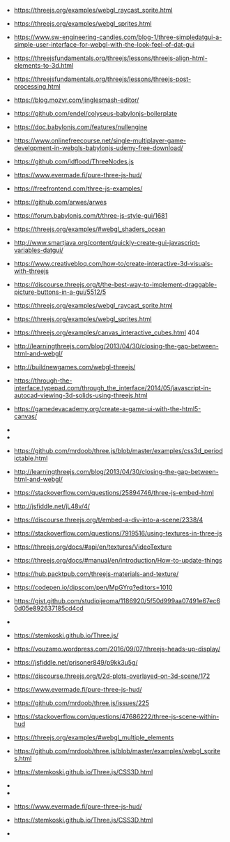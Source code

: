  * https://threejs.org/examples/webgl_raycast_sprite.html
 * https://threejs.org/examples/webgl_sprites.html
 * https://www.sw-engineering-candies.com/blog-1/three-simpledatgui-a-simple-user-interface-for-webgl-with-the-look-feel-of-dat-gui
 * https://threejsfundamentals.org/threejs/lessons/threejs-align-html-elements-to-3d.html
 * https://threejsfundamentals.org/threejs/lessons/threejs-post-processing.html
 * https://blog.mozvr.com/jinglesmash-editor/
 * https://github.com/endel/colyseus-babylonjs-boilerplate
 * https://doc.babylonjs.com/features/nullengine
 * https://www.onlinefreecourse.net/single-multiplayer-game-development-in-webgls-babylonjs-udemy-free-download/
 * https://github.com/idflood/ThreeNodes.js
 * https://www.evermade.fi/pure-three-js-hud/
 * https://freefrontend.com/three-js-examples/
 * https://github.com/arwes/arwes
 * https://forum.babylonjs.com/t/three-js-style-gui/1681
 * https://threejs.org/examples/#webgl_shaders_ocean
 * http://www.smartjava.org/content/quickly-create-gui-javascript-variables-datgui/
 * https://www.creativebloq.com/how-to/create-interactive-3d-visuals-with-threejs
 * https://discourse.threejs.org/t/the-best-way-to-implement-draggable-picture-buttons-in-a-gui/5512/5
 * https://threejs.org/examples/webgl_raycast_sprite.html
 * https://threejs.org/examples/webgl_sprites.html
 * https://threejs.org/examples/canvas_interactive_cubes.html 404
 * http://learningthreejs.com/blog/2013/04/30/closing-the-gap-between-html-and-webgl/
 * http://buildnewgames.com/webgl-threejs/
 * https://through-the-interface.typepad.com/through_the_interface/2014/05/javascript-in-autocad-viewing-3d-solids-using-threejs.html
 * https://gamedevacademy.org/create-a-game-ui-with-the-html5-canvas/
 * 
 * 


 * https://github.com/mrdoob/three.js/blob/master/examples/css3d_periodictable.html
 * http://learningthreejs.com/blog/2013/04/30/closing-the-gap-between-html-and-webgl/
 * https://stackoverflow.com/questions/25894746/three-js-embed-html
 * http://jsfiddle.net/jL48v/4/
 * https://discourse.threejs.org/t/embed-a-div-into-a-scene/2338/4
 * https://stackoverflow.com/questions/7919516/using-textures-in-three-js
 * https://threejs.org/docs/#api/en/textures/VideoTexture
 * https://threejs.org/docs/#manual/en/introduction/How-to-update-things
 * https://hub.packtpub.com/threejs-materials-and-texture/
 * https://codepen.io/dipscom/pen/MpGYrq?editors=1010
 * https://gist.github.com/studioijeoma/1186920/5f50d999aa07491e67ec60d05e892637185cd4cd 
 * 
 * https://stemkoski.github.io/Three.js/
 * https://vouzamo.wordpress.com/2016/09/07/threejs-heads-up-display/
 * https://jsfiddle.net/prisoner849/p9kk3u5g/
 * https://discourse.threejs.org/t/2d-plots-overlayed-on-3d-scene/172
 * https://www.evermade.fi/pure-three-js-hud/
 * https://github.com/mrdoob/three.js/issues/225
 * https://stackoverflow.com/questions/47686222/three-js-scene-within-hud
 * https://threejs.org/examples/#webgl_multiple_elements
 * https://github.com/mrdoob/three.js/blob/master/examples/webgl_sprites.html
 * https://stemkoski.github.io/Three.js/CSS3D.html
 * 
 * 
 * https://www.evermade.fi/pure-three-js-hud/
 * https://stemkoski.github.io/Three.js/CSS3D.html
 * 



